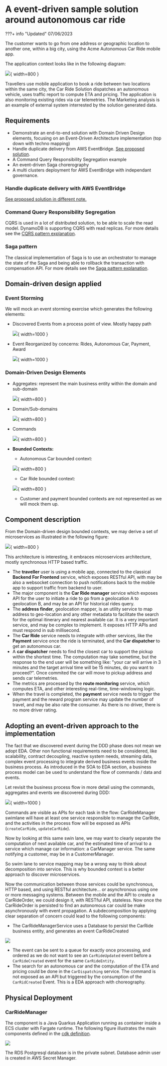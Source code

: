 # A event-driven sample solution around autonomous car ride

???+ info "Updated"
    07/06/2023

The customer wants to go from one address or geographic location to another one, within a big city, using the Acme Autonomous Car Ride mobile app.

The application context looks like in the following diagram:

![](./diagrams/app-context.drawio.png){ width=800 }

Travellers use mobile application to book a ride between two locations within the same city, the Car Ride Solution dispatches an autonomous vehicle, uses traffic report to compute ETA and pricing. The application is also monitoring existing rides via car telemetries. The Marketing analysis is an example of external system interrested by the solution generated data. 

## Requirements

* Demonstrate an end-to-end solution with Domain Driven Design elements, focusing on an Event-Driven Architecture implementation (top down with techno mapping)
* Handle duplicate delivery from AWS EventBridge. [See proposed solution](./es-duplicate-evt.md).
* A Command Query Responsibility Segregation example
* An event-driven Saga chorerography
* A multi clusters deployment for AWS EventBridge with independant governance.

### Handle duplicate delivery with AWS EventBridge

[See proposed solution in different note.](./es-duplicate-evt.md)

### Command Query Responsibility Segregation 

CQRS is used in a lot of distributed solution, to be able to scale the read model. DynamoDB is supporting CQRS with read replicas. For more details see the [CQRS pattern explanation](../../patterns/cqrs/index.md).

### Saga pattern

The classical implementation of Saga is to use an orchestrator to manage the state of the Saga and being able to rollback the transaction with compensation API. For more details see the [Saga pattern explanation](../../patterns/saga/index.md).


## Domain-driven design applied

### Event Storming

We will mock an event storming exercise which generates the following elements:

* Discovered Events from a process point of view. Mostly happy path

    ![](./diagrams/events-ddd.drawio.png){ width=1000 }

* Event Reorganized by concerns: Rides, Autonomous Car, Payment, Award

    ![](./diagrams/events-concern-ddd.drawio.png){ width=1000 }

### Domain-Driven Design Elements

* Aggregates: represent the main business entity within the domain and sub-domain

    ![](./diagrams/aggregate-ddd.drawio.png){ width=800 }

* Domain/Sub-domains

    ![](./diagrams/domain-ddd.drawio.png){ width=800 }

* Commands

    ![](./diagrams/command-ddd.drawio.png){ width=800 }

* **Bounded Contexts:**

    * Autonomous Car bounded context:

    ![](./diagrams/car-context.drawio.png){ width=800 }

    * Car Ride bounded context:

    ![](./diagrams/ride-context.drawio.png){ width=800 }

    * Customer and payment bounded contexts are not represented as we will mock them up.

## Component description

From the Domain-driven design bounded contexts, we may derive a set of microservices as illustrated in the following figure:

![](../../diagrams/classical-sync-arch.drawio.png){ width=800 }

This architecture is interesting, it embraces microservices architecture, mostly synchronous HTTP based traffic. 

* The **traveller** user is using a mobile app, connected to the classical **Backend For Frontend** service, which exposes RESTful API, with may be also a websocket connection to push notifications back to the mobile app to support traffic from backend to user.
* The major component is the **Car Ride manager** service which exposes API for the user to initiate a ride to go from a geolocation A to geolocation B, and may be an API for historical rides query.
* The **address finder**, geolocation mapper, is an utility service to map address to geo-location and any other metadata to facilitate the search for the optimal itinerary and nearest available car. It is a very important service, and may be complex to implement. It exposes HTTP APIs and must respond in sub millisecond.
* The **Car Ride** service needs to integrate with other services, like the **Payment** service once the ride is terminated, and the **Car dispatcher** to get an autonomous car.
* A **car dispatcher** needs to find the closest car to support the pickup within the shortest time. The computation may take sometime, but the response to the end user will be something like: "your car will arrive in 3 minutes and the target arrival time will be 15 minutes, do you want to proceed?". Once commited the car will move to pickup address and sends car telemetries. 
* The metrics are processed by the **route monitoring** service, which computes ETA, and other interesting real-time, time-windowing logic.
* When the travel is completed, the **payment** service needs to trigger the payment and the reward program service may update the number of travel, and may be also rate the consumer. As there is no driver, there is no more driver rating. 

## Adopting an event-driven approach to the implementation

The fact that we discovered event during the DDD phase does not mean we adopt EDA. Other non functional requirements need to be considered, like scalability, contract decoupling, reactive system needs, streaming data, complex event processing to integrate derived business events inside the business process. As introduced in the SOA to EDA section, a business process model can be used to understand the flow of commands / data and events. 

Let revisit the business process flow in more detail using the commands, aggregates and events we discovered during DDD: 

![](./diagrams/bpm-flow.drawio.png){ width=1000 }

Commands are visible as APIs for each task in the flow: CarRideManager swimlane will have at least one service responsible to manage the CarRide, and the activities in the process flow will be exposed as APIs (`createCarRide`, `updateCarRide`). 

Now by looking at this same swin lane, we may want to clearly separate the computation of next available car, and the estimated  time of arrival to a service which manage car information: a CarManager service. The same notifying a customer, may be in a CustomerManager. 

So swim lane to service mapping may be a wrong way  to think about decomposition into service. This is why bounded context is a better approach to discover microservices. 

Now the communication between those services could be synchronous, HTTP based, and using RESTful architecture... or asynchronous using one or more messaging systems. Between the mobile and the API to create a CarRideOrder, we could design it, with RESTful API, stateless. Now once the CarRideOrder is persisted to find an autonomous car could be make asynchronously with event propagation. A subdecomposition by applying clear separation of concern could lead to the following components:

* The CarRideManagerService uses a Database to persist the CarRide business entity, and generates an event CarRideCreated

![](./diagrams/carridecreated-processing.drawio.png)

* The event can be sent to a queue for exactly once processing, and ordered as we do not want to see an `CarRideUpdated` event before a `CarRideCreated` event for the same `CarRideEntity`. 
* The search for an autonomous car and the computation of the ETA and pricing could be done in the `CarDispatching` service. The command is not exposed as an API but triggered by the consumption of the `CarRidCreated` Event. This is a EDA approach with choreography. 

## Physical Deployment

### CarRideManager

The component is a Java Quarkus Application running as container inside a ECS cluster with Fargate runtime. The following figure illustrates the main components defined in the [cdk definition]().

![](./diagrams/carride-deployment.drawio.png)

The RDS Postgresql database is in the private subnet. Database admin user is created in AWS Secret Manager.